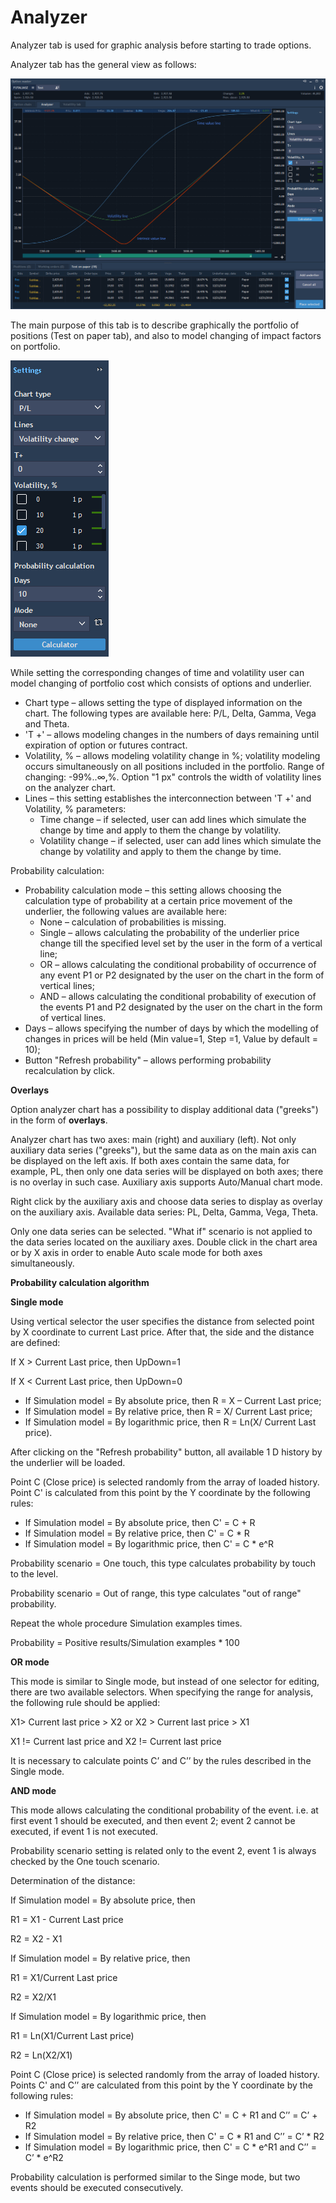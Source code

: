 # Analyzer

Analyzer tab is used for graphic analysis before starting to trade options.

Analyzer tab has the general view as follows:

![](../../../.gitbook/assets/analyzer-main-screen-copy.png)


The main purpose of this tab is to describe graphically the portfolio of positions \(Test on paper tab\), and also to model changing of impact factors on portfolio.

![](../../../.gitbook/assets/calculator.png)


While setting the corresponding changes of time and volatility user can model changing of portfolio cost which consists of options and underlier.

* Chart type – allows setting the type of displayed information on the chart. The following types are available here: P/L, Delta, Gamma, Vega and Theta.
* 'T +' – allows modeling changes in the numbers of days remaining until expiration of option or futures contract.
* Volatility, % – allows modeling volatility change in %; volatility modeling occurs simultaneously on all positions included in the portfolio. Range of changing: -99%..∞,%. Option "1 px" controls the width of volatility lines on the analyzer chart.
* Lines – this setting establishes the interconnection between 'T +' and Volatility, % parameters:
  * Time change – if selected, user can add lines which simulate the change by time and apply to them the change by volatility.
  * Volatility change – if selected, user can add lines which simulate the change by volatility and apply to them the change by time.

Probability calculation:

* Probability calculation mode – this setting allows choosing the calculation type of probability at a certain price movement of the underlier, the following values are available here:  
  * None – calculation of probabilities is missing.
  * Single – allows calculating the probability of the underlier price change till the specified level set by the user in the form of a vertical line;
  * OR – allows calculating the conditional probability of occurrence of any event P1 or P2 designated by the user on the chart in the form of vertical lines;
  * AND – allows calculating the conditional probability of execution of the events P1 and P2 designated by the user on the chart in the form of vertical lines.
* Days – allows specifying the number of days by which the modelling of changes in prices will be held \(Min value=1, Step =1, Value by default = 10\);
* Button "Refresh probability" – allows performing probability recalculation by click.

**Overlays**

Option analyzer chart has a possibility to display additional data \("greeks"\) in the form of **overlays**.

Analyzer chart has two axes: main \(right\) and auxiliary \(left\). Not only auxiliary data series \("greeks"\), but the same data as on the main axis can be displayed on the left axis. If both axes contain the same data, for example, PL, then only one data series will be displayed on both axes; there is no overlay in such case. Auxiliary axis supports Auto/Manual chart mode.

Right click by the auxiliary axis and choose data series to display as overlay on the auxiliary axis. Available data series: PL, Delta, Gamma, Vega, Theta.

Only one data series can be selected. "What if" scenario is not applied to the data series located on the auxiliary axes. Double click in the chart area or by X axis in order to enable Auto scale mode for both axes simultaneously.

**Probability calculation algorithm**

**Single mode**

Using vertical selector the user specifies the distance from selected point by X coordinate to current Last price. After that, the side and the distance are defined:

If X &gt; Current Last price, then UpDown=1

If X &lt; Current Last price, then UpDown=0

* If Simulation model = By absolute price, then R = X – Current Last price;
* If Simulation model = By relative price, then R = X/ Current Last price;
* If Simulation model = By logarithmic price, then R = Ln\(X/ Current Last price\).

After clicking on the "Refresh probability" button, all available 1 D history by the underlier will be loaded.

Point С \(Close price\) is selected randomly from the array of loaded history. Point C' is calculated from this point by the Y coordinate by the following rules:

* If Simulation model = By absolute price, then С' = C + R
* If Simulation model = By relative price, then С' = C \* R
* If Simulation model = By logarithmic price, then С' = C \* e^R

Probability scenario = One touch, this type calculates probability by touch to the level.

Probability scenario = Out of range, this type calculates "out of range" probability.

Repeat the whole procedure Simulation examples times.

Probability = Positive results/Simulation examples \* 100


**OR mode**

This mode is similar to Single mode, but instead of one selector for editing, there are two available selectors. When specifying the range for analysis, the following rule should be applied:

X1&gt; Current last price &gt; X2 or X2 &gt; Current last price &gt; X1

X1 != Current last price and X2 != Current last price

It is necessary to calculate points C’ and C’’ by the rules described in the Single mode.

**AND mode**

This mode allows calculating the conditional probability of the event. i.e. at first event 1 should be executed, and then event 2; event 2 cannot be executed, if event 1 is not executed.

Probability scenario setting is related only to the event 2, event 1 is always checked by the One touch scenario.

Determination of the distance:

If Simulation model = By absolute price, then

R1 = X1 - Current Last price

R2 = X2 - X1

If Simulation model = By relative price, then

R1 = X1/Current Last price

R2 = X2/X1

If Simulation model = By logarithmic price, then

R1 = Ln\(X1/Current Last price\)

R2 = Ln\(X2/X1\)

Point С \(Close price\) is selected randomly from the array of loaded history. Points C' and C’’ are calculated from this point by the Y coordinate by the following rules:

* If Simulation model = By absolute price, then С' = C + R1 and C’’ = C’ + R2
* If Simulation model = By relative price, then С' = C \* R1 and С’’ = C’ \* R2
* If Simulation model = By logarithmic price, then С' = C \* e^R1 and С’’ = C’ \* e^R2

Probability calculation is performed similar to the Singe mode, but two events should be executed consecutively.

